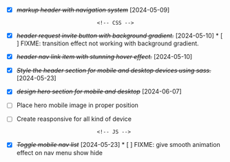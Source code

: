 * [X] ~~*markup header with navigation system*~~ [2024-05-09]


                                <!-- CSS -->
* [X] ~~*header request invite button with background gradient.*~~ [2024-05-10]
        * [ ] FIXME: transition effect not working with background gradient.
* [X] ~~*header nav link item with stunning hover effect.*~~ [2024-05-10] 
* [X] ~~*Style the header section for mobile and desktop devices using sass.*~~ [2024-05-23]
* [X] ~~*design hero section for mobile and desktop*~~ [2024-06-07]
* [ ] Place hero mobile image in proper position
* [ ] Create reasponsive for all kind of device


                                <!-- JS -->

* [X] ~~*Toggle mobile nav list*~~ [2024-05-23] 
        * [ ] FIXME:  give smooth animation effect on nav menu show hide


